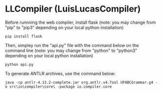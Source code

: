 # LLCompiler (LuisLucasCompiler)

Before runnning the web compiler, install flask (note: you may change from "pip" to "pip3" depending on your local python installation)

    pip install flask

Then, simpley run the "api.py" file with the command below on the command line (note: you may change from "python" to "python3" depending on your local python installation)

    python api.py



To generate ANTLR archives, use the command below:

    java -cp antlr-4.13.2-complete.jar org.antlr.v4.Tool UFABCGrammar.g4 -o src\io\compiler\core\ -package io.compiler.core
    

